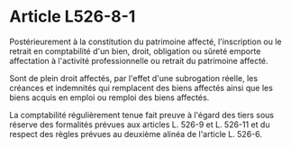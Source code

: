 # Article L526-8-1

Postérieurement à la constitution du patrimoine affecté, l'inscription ou le retrait en comptabilité d'un bien, droit, obligation ou sûreté emporte affectation à l'activité professionnelle ou retrait du patrimoine affecté.

Sont de plein droit affectés, par l'effet d'une subrogation réelle, les créances et indemnités qui remplacent des biens affectés ainsi que les biens acquis en emploi ou remploi des biens affectés.

La comptabilité régulièrement tenue fait preuve à l'égard des tiers sous réserve des formalités prévues aux articles L. 526-9 et L. 526-11 et du respect des règles prévues au deuxième alinéa de l'article L. 526-6.
